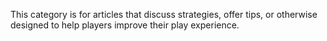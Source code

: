 This category is for articles that discuss strategies, offer tips, or
otherwise designed to help players improve their play experience.
